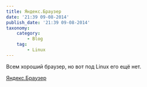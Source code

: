 ```yaml
---
title: Яндекс.Браузер
date: '21:39 09-08-2014'
publish_date: '21:39 09-08-2014'
taxonomy:
    category:
        - Blog
    tag:
        - Linux
---
```


Всем хороший браузер, но вот под Linux его ещё нет.

[Яндекс.Браузер](http://browser.yandex.ru/)
